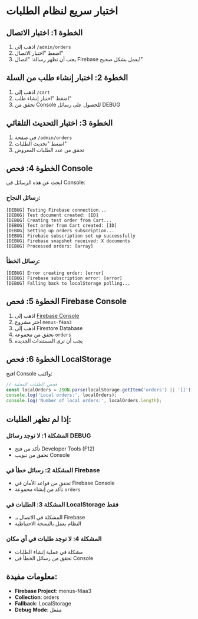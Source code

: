 # اختبار سريع لنظام الطلبات

## الخطوة 1: اختبار الاتصال
1. اذهب إلى `/admin/orders`
2. اضغط "اختبار الاتصال"
3. يجب أن تظهر رسالة: "اتصال Firebase يعمل بشكل صحيح!"

## الخطوة 2: اختبار إنشاء طلب من السلة
1. اذهب إلى `/cart`
2. اضغط "اختبار إنشاء طلب"
3. تحقق من Console للحصول على رسائل DEBUG

## الخطوة 3: اختبار التحديث التلقائي
1. في صفحة `/admin/orders`
2. اضغط "تحديث الطلبات"
3. تحقق من عدد الطلبات المعروض

## الخطوة 4: فحص Console
ابحث عن هذه الرسائل في Console:

### رسائل النجاح:
```
[DEBUG] Testing Firebase connection...
[DEBUG] Test document created: [ID]
[DEBUG] Creating test order from Cart...
[DEBUG] Test order from Cart created: [ID]
[DEBUG] Setting up orders subscription...
[DEBUG] Firebase subscription set up successfully
[DEBUG] Firebase snapshot received: X documents
[DEBUG] Processed orders: [array]
```

### رسائل الخطأ:
```
[DEBUG] Error creating order: [error]
[DEBUG] Firebase subscription error: [error]
[DEBUG] Falling back to localStorage polling...
```

## الخطوة 5: فحص Firebase Console
1. اذهب إلى [Firebase Console](https://console.firebase.google.com/)
2. اختر مشروع `menus-f4aa3`
3. اذهب إلى Firestore Database
4. تحقق من مجموعة `orders`
5. يجب أن ترى المستندات الجديدة

## الخطوة 6: فحص LocalStorage
افتح Console واكتب:
```javascript
// فحص الطلبات المحلية
const localOrders = JSON.parse(localStorage.getItem('orders') || '[]');
console.log('Local orders:', localOrders);
console.log('Number of local orders:', localOrders.length);
```

## إذا لم تظهر الطلبات:

### المشكلة 1: لا توجد رسائل DEBUG
- تأكد من فتح Developer Tools (F12)
- تحقق من تبويب Console

### المشكلة 2: رسائل خطأ في Firebase
- تحقق من قواعد الأمان في Firebase Console
- تأكد من إنشاء مجموعة `orders`

### المشكلة 3: الطلبات في LocalStorage فقط
- المشكلة في الاتصال بـ Firebase
- النظام يعمل بالنسخة الاحتياطية

### المشكلة 4: لا توجد طلبات في أي مكان
- مشكلة في عملية إنشاء الطلبات
- تحقق من رسائل الخطأ في Console

## معلومات مفيدة:
- **Firebase Project**: menus-f4aa3
- **Collection**: orders
- **Fallback**: LocalStorage
- **Debug Mode**: مفعل 